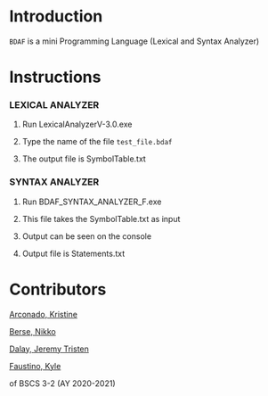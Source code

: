 # Introduction #

`BDAF` is a mini Programming Language (Lexical and Syntax Analyzer)

# Instructions #

### LEXICAL ANALYZER

1. Run LexicalAnalyzerV-3.0.exe

2. Type the name of the file `test_file.bdaf`

3. The output file is SymbolTable.txt

### SYNTAX ANALYZER

1. Run BDAF_SYNTAX_ANALYZER_F.exe

2. This file takes the SymbolTable.txt as input

3. Output can be seen on the console

4. Output file is Statements.txt

# Contributors #

[Arconado, Kristine](https://github.com/iamoriginalvisual)

[Berse, Nikko](https://github.com/Berse-Nikko)

[Dalay, Jeremy Tristen](https://github.com/jeremydalay) 

[Faustino, Kyle](https://github.com/Ramyeon1)

of BSCS 3-2 (AY 2020-2021)

 
